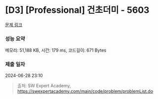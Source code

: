 # [D3] [Professional] 건초더미 - 5603 

[문제 링크](https://swexpertacademy.com/main/code/problem/problemDetail.do?contestProbId=AWXGEbd6cjMDFAUo) 

### 성능 요약

메모리: 51,188 KB, 시간: 179 ms, 코드길이: 671 Bytes

### 제출 일자

2024-06-28 23:10



> 출처: SW Expert Academy, https://swexpertacademy.com/main/code/problem/problemList.do